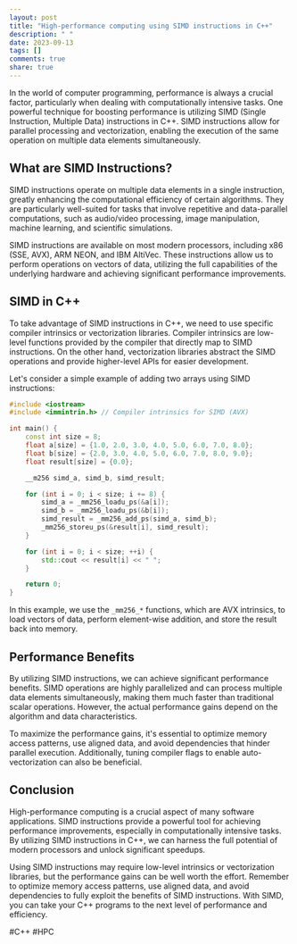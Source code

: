 ```yaml
---
layout: post
title: "High-performance computing using SIMD instructions in C++"
description: " "
date: 2023-09-13
tags: []
comments: true
share: true
---
```


In the world of computer programming, performance is always a crucial factor, particularly when dealing with computationally intensive tasks. One powerful technique for boosting performance is utilizing SIMD (Single Instruction, Multiple Data) instructions in C++. SIMD instructions allow for parallel processing and vectorization, enabling the execution of the same operation on multiple data elements simultaneously.

## What are SIMD Instructions?

SIMD instructions operate on multiple data elements in a single instruction, greatly enhancing the computational efficiency of certain algorithms. They are particularly well-suited for tasks that involve repetitive and data-parallel computations, such as audio/video processing, image manipulation, machine learning, and scientific simulations.

SIMD instructions are available on most modern processors, including x86 (SSE, AVX), ARM NEON, and IBM AltiVec. These instructions allow us to perform operations on vectors of data, utilizing the full capabilities of the underlying hardware and achieving significant performance improvements.

## SIMD in C++

To take advantage of SIMD instructions in C++, we need to use specific compiler intrinsics or vectorization libraries. Compiler intrinsics are low-level functions provided by the compiler that directly map to SIMD instructions. On the other hand, vectorization libraries abstract the SIMD operations and provide higher-level APIs for easier development.

Let's consider a simple example of adding two arrays using SIMD instructions:

```cpp
#include <iostream>
#include <immintrin.h> // Compiler intrinsics for SIMD (AVX)

int main() {
    const int size = 8;
    float a[size] = {1.0, 2.0, 3.0, 4.0, 5.0, 6.0, 7.0, 8.0};
    float b[size] = {2.0, 3.0, 4.0, 5.0, 6.0, 7.0, 8.0, 9.0};
    float result[size] = {0.0};

    __m256 simd_a, simd_b, simd_result;

    for (int i = 0; i < size; i += 8) {
        simd_a = _mm256_loadu_ps(&a[i]);
        simd_b = _mm256_loadu_ps(&b[i]);
        simd_result = _mm256_add_ps(simd_a, simd_b);
        _mm256_storeu_ps(&result[i], simd_result);
    }

    for (int i = 0; i < size; ++i) {
        std::cout << result[i] << " ";
    }

    return 0;
}
```

In this example, we use the `_mm256_*` functions, which are AVX intrinsics, to load vectors of data, perform element-wise addition, and store the result back into memory. 

## Performance Benefits

By utilizing SIMD instructions, we can achieve significant performance benefits. SIMD operations are highly parallelized and can process multiple data elements simultaneously, making them much faster than traditional scalar operations. However, the actual performance gains depend on the algorithm and data characteristics. 

To maximize the performance gains, it's essential to optimize memory access patterns, use aligned data, and avoid dependencies that hinder parallel execution. Additionally, tuning compiler flags to enable auto-vectorization can also be beneficial.

## Conclusion

High-performance computing is a crucial aspect of many software applications. SIMD instructions provide a powerful tool for achieving performance improvements, especially in computationally intensive tasks. By utilizing SIMD instructions in C++, we can harness the full potential of modern processors and unlock significant speedups.

Using SIMD instructions may require low-level intrinsics or vectorization libraries, but the performance gains can be well worth the effort. Remember to optimize memory access patterns, use aligned data, and avoid dependencies to fully exploit the benefits of SIMD instructions. With SIMD, you can take your C++ programs to the next level of performance and efficiency.

#C++ #HPC